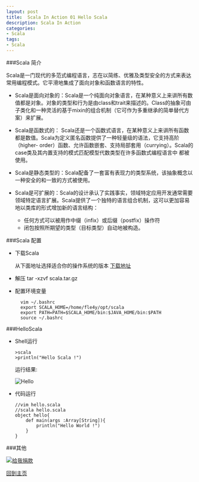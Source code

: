 ```yaml
---
layout:	post
title:	Scala In Action 01 Hello Scala
description: Scala In Action
categories:
- Scala 
tags:
- Scala
---
```


###Scala 简介

Scala是一门现代的多范式编程语言，志在以简练、优雅及类型安全的方式来表达常用编程模式。它平滑地集成了面向对象和函数语言的特性。

+ Scala是面向对象的：Scala是一个纯面向对象语言，在某种意义上来讲所有数值都是对象。对象的类型和行为是由class和trait来描述的。Class的抽象可由子类化和一种灵活的基于mixin的组合机制（它可作为多重继承的简单替代方案）来扩展。

+ Scala是函数式的： Scala还是一个函数式语言，在某种意义上来讲所有函数都是数值。Scala为定义匿名函数提供了一种轻量级的语法，它支持高阶（higher- order）函数、允许函数嵌套、支持局部套用（currying）。Scala的case类及其内置支持的模式匹配模型代数类型在许多函数式编程语言中 都被使用。

+ Scala是静态类型的：Scala配备了一套富有表现力的类型系统，该抽象概念以一种安全的和一致的方式被使用。

+ Scala是可扩展的：Scala的设计承认了实践事实，领域特定应用开发通常需要领域特定语言扩展。Scala提供了一个独特的语言组合机制，这可以更加容易地以类库的形式增加新的语言结构：
	- 任何方式可以被用作中缀（infix）或后缀（postfix）操作符
	- 闭包按照所期望的类型（目标类型）自动地被构造。


###Scala 配置


* 下载Scala

	从下面地址选择适合你的操作系统的版本
[下载地址](http://www.scala-lang.org/files/archive/)

* 解压
	tar -xzvf scala.tar.gz

* 配置环境变量

		vim ~/.bashrc
		export SCALA_HOME=/home/fle4y/opt/scala
		export PATH=PATH=$SCALA_HOME/bin:$JAVA_HOME/bin:$PATH
		source ~/.bashrc


###HelloScala

*	Shell运行

		>scala
		>println("Hello Scala !")
	运行结果:

	![Hello][2]
 
*	代码运行

		//vim hello.scala
		//scala hello.scala
		object hello{
			def main(args :Array[String]){
  				println("Hello World !")
			}    
		}


###其他

[![给我捐款](http://c000005.qiniudn.com/donate_me.png "给我捐款")](http://me.alipay.com/0xc000005)

[回到主页][1]

                                       
[1]: http://0xc000005.github.io/
[2]: http://c000005.qiniudn.com/hello.png

